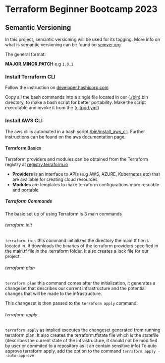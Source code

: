 # Terraform Beginner Bootcamp 2023

## Semantic Versioning

In this project, semantic versioning will be used for its tagging. More info on what is semantic versioning can be found on [semver.org](https://semver.org)

The general format:

**MAJOR.MINOR.PATCH** e.g `1.0.1`

### Install Terraform CLI

Follow the instruction on [developer.hashicorp.com](https://developer.hashicorp.com/terraform/tutorials/aws-get-started/install-cli)

Copy all the bash commands into a single file located in our ([./bin](./bin/install_tf_cli)).bin directory, to make a bash script for better portability. Make the script executable and invoke it from the ([gitpod.yml](.gitpod.yml))


### Install AWS CLI

The aws cli is automated in a bash script [/bin/install_aws_cli](./bin/install_aws_cli). Further instructions can be found on the aws documentation page.

#### Terraform Basics

Terraform providers and modules can be obtained from the Terraform registry at [registry.terraform.io](https://registry.terraform.io/)

- **Providers** is an interface to APIs (e.g AWS, AZURE, Kubernetes etc) that are available for creating cloud resources
- **Modules** are templates to make terraform configurations more resuable and portable

##### Terraform Commands

The basic set up of using Terraform is 3 main commands

###### terraform init

`terraform init` this command initializes the directory the main.tf file is located in. It downloads the binaries of the terraform providers specified in the main.tf file in the .terraform folder. It also creates a lock file for our project.

###### terraform plan

`terraform plan` this command comes after the initialization, it generates a changeset that describes our current infrastructure and the potential changes that will be made to the infrastructure.

This changeset is then passed to the `terraform apply` command.

###### terraform apply

`terraform apply` as implied executes the changeset generated from running terraform plan. It also creates the terraform.tfstate file which is the statefile (describes the current state of the infrastructure, it should not be modified by user or commited to a repository as it an contain sensitive info) 
To auto approve terraform apply, add the option to the command `terraform apply --auto-approve`



























